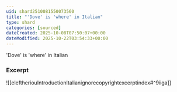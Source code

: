 ```yaml
---
uid: shard2510081550073560
title: "'Dove' is 'where' in Italian"
type: shard
categories: [sourced]
dateCreated: 2025-10-08T07:50:07+00:00
dateModified: 2025-10-22T03:54:33+00:00
---
```

'Dove' is 'where' in Italian
### Excerpt
![[eleftheriouIntroductionItalianignorecopyrightexcerptindex#^9iiga]]